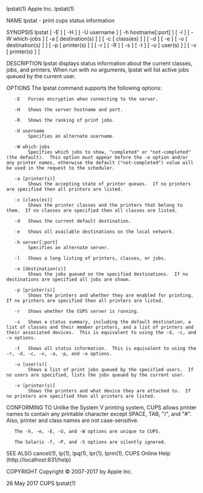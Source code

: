 lpstat(1)                                                                                                                                              Apple Inc.                                                                                                                                             lpstat(1)

NAME
       lpstat - print cups status information

SYNOPSIS
       lpstat [ -E ] [ -H ] [ -U username ] [ -h hostname[:port] ] [ -l ] [ -W which-jobs ] [ -a [ destination(s) ] ] [ -c [ class(es) ] ] [ -d ] [ -e ] [ -o [ destination(s) ] ] [ -p [ printer(s) ] ] [ -r ] [ -R ] [ -s ] [ -t ] [ -u [ user(s) ] ] [ -v [ printer(s) ] ]

DESCRIPTION
       lpstat displays status information about the current classes, jobs, and printers.  When run with no arguments, lpstat will list active jobs queued by the current user.

OPTIONS
       The lpstat command supports the following options:

       -E   Forces encryption when connecting to the server.

       -H   Shows the server hostname and port.

       -R   Shows the ranking of print jobs.

       -U username
            Specifies an alternate username.

       -W which-jobs
            Specifies which jobs to show, "completed" or "not-completed" (the default).  This option must appear before the -o option and/or any printer names, otherwise the default ("not-completed") value will be used in the request to the scheduler.

       -a [printer(s)]
            Shows the accepting state of printer queues.  If no printers are specified then all printers are listed.

       -c [class(es)]
            Shows the printer classes and the printers that belong to them.  If no classes are specified then all classes are listed.

       -d   Shows the current default destination.

       -e   Shows all available destinations on the local network.

       -h server[:port]
            Specifies an alternate server.

       -l   Shows a long listing of printers, classes, or jobs.

       -o [destination(s)]
            Shows the jobs queued on the specified destinations.  If no destinations are specified all jobs are shown.

       -p [printer(s)]
            Shows the printers and whether they are enabled for printing.  If no printers are specified then all printers are listed.

       -r   Shows whether the CUPS server is running.

       -s   Shows a status summary, including the default destination, a list of classes and their member printers, and a list of printers and their associated devices.  This is equivalent to using the -d, -c, and -v options.

       -t   Shows all status information.  This is equivalent to using the -r, -d, -c, -v, -a, -p, and -o options.

       -u [user(s)]
            Shows a list of print jobs queued by the specified users.  If no users are specified, lists the jobs queued by the current user.

       -v [printer(s)]
            Shows the printers and what device they are attached to.  If no printers are specified then all printers are listed.

CONFORMING TO
       Unlike the System V printing system, CUPS allows printer names to contain any printable character except SPACE, TAB, "/", and "#".  Also, printer and class names are not case-sensitive.

       The -h, -e, -E, -U, and -W options are unique to CUPS.

       The Solaris -f, -P, and -S options are silently ignored.

SEE ALSO
       cancel(1), lp(1), lpq(1), lpr(1), lprm(1), CUPS Online Help (http://localhost:631/help)

COPYRIGHT
       Copyright © 2007-2017 by Apple Inc.

26 May 2017                                                                                                                                               CUPS                                                                                                                                                lpstat(1)

